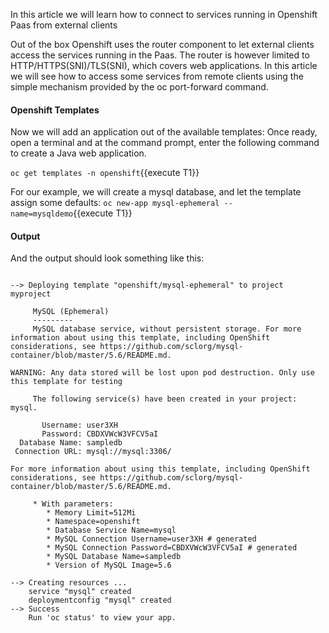 In this article we will learn how to connect to services running in Openshift Paas from external clients

Out of the box Openshift uses the router component to let external clients access the services running in the Paas. The router is however limited to HTTP/HTTPS(SNI)/TLS(SNI), which covers web applications. In this article we will see how to access some services from remote clients using the simple mechanism provided by the oc port-forward command.


#### Openshift Templates

Now we will add an application out of the available templates:
Once ready, open a terminal and at the command prompt, enter the following command to create a Java web application.

`oc get templates -n openshift`{{execute T1}}

For our example, we will create a mysql database, and let the template assign some defaults:
`oc new-app mysql-ephemeral --name=mysqldemo`{{execute T1}}


#### Output
And the output should look something like this:

```

--> Deploying template "openshift/mysql-ephemeral" to project myproject
 
     MySQL (Ephemeral)
     ---------
     MySQL database service, without persistent storage. For more information about using this template, including OpenShift considerations, see https://github.com/sclorg/mysql-container/blob/master/5.6/README.md.
 
WARNING: Any data stored will be lost upon pod destruction. Only use this template for testing
 
     The following service(s) have been created in your project: mysql.
 
       Username: user3XH
       Password: CBDXVWcW3VFCV5aI
  Database Name: sampledb
 Connection URL: mysql://mysql:3306/
 
For more information about using this template, including OpenShift considerations, see https://github.com/sclorg/mysql-container/blob/master/5.6/README.md.
 
     * With parameters:
        * Memory Limit=512Mi
        * Namespace=openshift
        * Database Service Name=mysql
        * MySQL Connection Username=user3XH # generated
        * MySQL Connection Password=CBDXVWcW3VFCV5aI # generated
        * MySQL Database Name=sampledb
        * Version of MySQL Image=5.6
 
--> Creating resources ...
    service "mysql" created
    deploymentconfig "mysql" created
--> Success
    Run 'oc status' to view your app.
```

